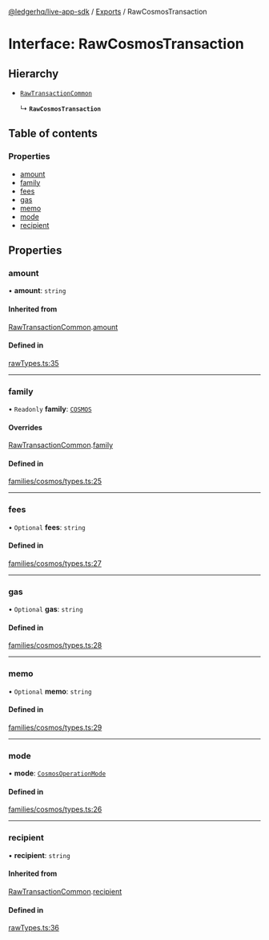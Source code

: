 [@ledgerhq/live-app-sdk](../README.md) / [Exports](../modules.md) / RawCosmosTransaction

# Interface: RawCosmosTransaction

## Hierarchy

- [`RawTransactionCommon`](RawTransactionCommon.md)

  ↳ **`RawCosmosTransaction`**

## Table of contents

### Properties

- [amount](RawCosmosTransaction.md#amount)
- [family](RawCosmosTransaction.md#family)
- [fees](RawCosmosTransaction.md#fees)
- [gas](RawCosmosTransaction.md#gas)
- [memo](RawCosmosTransaction.md#memo)
- [mode](RawCosmosTransaction.md#mode)
- [recipient](RawCosmosTransaction.md#recipient)

## Properties

### amount

• **amount**: `string`

#### Inherited from

[RawTransactionCommon](RawTransactionCommon.md).[amount](RawTransactionCommon.md#amount)

#### Defined in

[rawTypes.ts:35](https://github.com/LedgerHQ/live-app-sdk/blob/5608a83/src/rawTypes.ts#L35)

___

### family

• `Readonly` **family**: [`COSMOS`](../enums/FAMILIES.md#cosmos)

#### Overrides

[RawTransactionCommon](RawTransactionCommon.md).[family](RawTransactionCommon.md#family)

#### Defined in

[families/cosmos/types.ts:25](https://github.com/LedgerHQ/live-app-sdk/blob/5608a83/src/families/cosmos/types.ts#L25)

___

### fees

• `Optional` **fees**: `string`

#### Defined in

[families/cosmos/types.ts:27](https://github.com/LedgerHQ/live-app-sdk/blob/5608a83/src/families/cosmos/types.ts#L27)

___

### gas

• `Optional` **gas**: `string`

#### Defined in

[families/cosmos/types.ts:28](https://github.com/LedgerHQ/live-app-sdk/blob/5608a83/src/families/cosmos/types.ts#L28)

___

### memo

• `Optional` **memo**: `string`

#### Defined in

[families/cosmos/types.ts:29](https://github.com/LedgerHQ/live-app-sdk/blob/5608a83/src/families/cosmos/types.ts#L29)

___

### mode

• **mode**: [`CosmosOperationMode`](../modules.md#cosmosoperationmode)

#### Defined in

[families/cosmos/types.ts:26](https://github.com/LedgerHQ/live-app-sdk/blob/5608a83/src/families/cosmos/types.ts#L26)

___

### recipient

• **recipient**: `string`

#### Inherited from

[RawTransactionCommon](RawTransactionCommon.md).[recipient](RawTransactionCommon.md#recipient)

#### Defined in

[rawTypes.ts:36](https://github.com/LedgerHQ/live-app-sdk/blob/5608a83/src/rawTypes.ts#L36)
